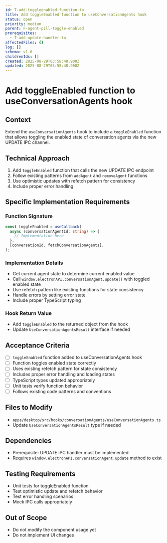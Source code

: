 ```yaml
---
id: T-add-toggleenabled-function-to
title: Add toggleEnabled function to useConversationAgents hook
status: open
priority: medium
parent: F-agent-pill-toggle-enabled
prerequisites:
  - T-add-update-handler-to
affectedFiles: {}
log: []
schema: v1.0
childrenIds: []
created: 2025-08-29T03:58:48.900Z
updated: 2025-08-29T03:58:48.900Z
---
```


# Add toggleEnabled function to useConversationAgents hook

## Context

Extend the `useConversationAgents` hook to include a `toggleEnabled` function that allows toggling the enabled state of conversation agents via the new UPDATE IPC channel.

## Technical Approach

1. Add `toggleEnabled` function that calls the new UPDATE IPC endpoint
2. Follow existing patterns from `addAgent` and `removeAgent` functions
3. Use optimistic updates with refetch pattern for consistency
4. Include proper error handling

## Specific Implementation Requirements

### Function Signature

```typescript
const toggleEnabled = useCallback(
  async (conversationAgentId: string) => {
    // Implementation here
  },
  [conversationId, fetchConversationAgents],
);
```

### Implementation Details

- Get current agent state to determine current enabled value
- Call `window.electronAPI.conversationAgent.update()` with toggled enabled state
- Use refetch pattern like existing functions for state consistency
- Handle errors by setting error state
- Include proper TypeScript typing

### Hook Return Value

- Add `toggleEnabled` to the returned object from the hook
- Update `UseConversationAgentsResult` interface if needed

## Acceptance Criteria

- [ ] `toggleEnabled` function added to useConversationAgents hook
- [ ] Function toggles enabled state correctly
- [ ] Uses existing refetch pattern for state consistency
- [ ] Includes proper error handling and loading states
- [ ] TypeScript types updated appropriately
- [ ] Unit tests verify function behavior
- [ ] Follows existing code patterns and conventions

## Files to Modify

- `apps/desktop/src/hooks/conversationAgents/useConversationAgents.ts`
- Update `UseConversationAgentsResult` type if needed

## Dependencies

- Prerequisite: UPDATE IPC handler must be implemented
- Requires `window.electronAPI.conversationAgent.update` method to exist

## Testing Requirements

- Unit tests for toggleEnabled function
- Test optimistic update and refetch behavior
- Test error handling scenarios
- Mock IPC calls appropriately

## Out of Scope

- Do not modify the component usage yet
- Do not implement UI changes

